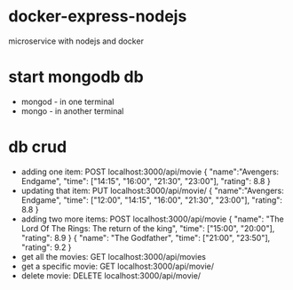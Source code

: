 # docker-express-nodejs
microservice with nodejs and docker

# start mongodb db
* mongod - in one terminal
* mongo - in another terminal

# db crud
* adding one item: POST localhost:3000/api/movie
{
    "name":"Avengers: Endgame",
    "time": ["14:15", "16:00", "21:30", "23:00"],
    "rating": 8.8
}
* updating that item: PUT localhost:3000/api/movie/<id>
{
    "name":"Avengers: Endgame",
    "time": ["12:00", "14:15", "16:00", "21:30", "23:00"],
    "rating": 8.8
}
* adding two more items: POST localhost:3000/api/movie
{
    "name": "The Lord Of The Rings: The return of the king",
    "time": ["15:00", "20:00"],
    "rating": 8.9
}
{
    "name": "The Godfather",
    "time": ["21:00", "23:50"],
    "rating": 9.2
}
* get all the movies: GET localhost:3000/api/movies
* get a specific movie: GET localhost:3000/api/movie/<id>
* delete movie: DELETE localhost:3000/api/movie/<id>